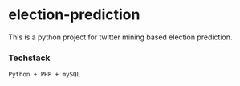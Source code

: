 # election-prediction

This is a python project for twitter mining based election prediction.

### Techstack
``` Python + PHP + mySQL ```
